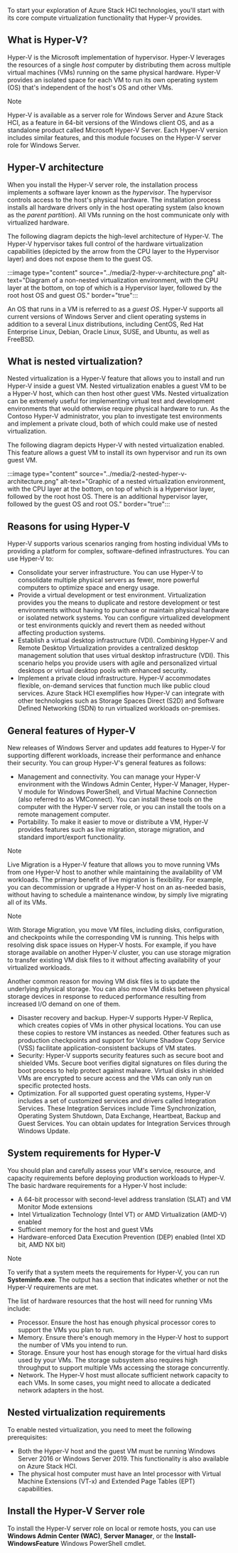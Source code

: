 To start your exploration of Azure Stack HCI technologies, you'll start with its core compute virtualization functionality that Hyper-V provides.

## What is Hyper-V?

Hyper-V is the Microsoft implementation of hypervisor. Hyper-V leverages the resources of a single *host* computer by distributing them across multiple virtual machines (VMs) running on the same physical hardware. Hyper-V provides an isolated space for each VM to run its own operating system (OS) that's independent of the host's OS and other VMs.

> [!NOTE]
> Hyper-V is available as a server role for Windows Server and Azure Stack HCI, as a feature in 64-bit versions of the Windows client OS, and as a standalone product called Microsoft Hyper-V Server. Each Hyper-V version includes similar features, and this module focuses on the Hyper-V server role for Windows Server.

## Hyper-V architecture

When you install the Hyper-V server role, the installation process implements a software layer known as the *hypervisor*. The hypervisor controls access to the host's physical hardware. The installation process installs all hardware drivers only in the host operating system (also known as the *parent partition*). All VMs running on the host communicate only with virtualized hardware.

The following diagram depicts the high-level architecture of Hyper-V. The Hyper-V hypervisor takes full control of the hardware virtualization capabilities (depicted by the arrow from the CPU layer to the Hypervisor layer) and does not expose them to the guest OS.

:::image type="content" source="../media/2-hyper-v-architecture.png" alt-text="Diagram of a non-nested virtualization environment, with the CPU layer at the bottom, on top of which is a Hypervisor layer, followed by the root host OS and guest OS." border="true":::

An OS that runs in a VM is referred to as a *guest OS*. Hyper-V supports all current versions of Windows Server and client operating systems in addition to a several Linux distributions, including CentOS, Red Hat Enterprise Linux, Debian, Oracle Linux, SUSE, and Ubuntu, as well as FreeBSD.

## What is nested virtualization?

Nested virtualization is a Hyper-V feature that allows you to install and run Hyper-V inside a guest VM. Nested virtualization enables a guest VM to be a Hyper-V host, which can then host other guest VMs. Nested virtualization can be extremely useful for implementing virtual test and development environments that would otherwise require physical hardware to run. As the Contoso Hyper-V administrator, you plan to investigate test environments and implement a private cloud, both of which could make use of nested virtualization.

The following diagram depicts Hyper-V with nested virtualization enabled. This feature allows a guest VM to install its own hypervisor and run its own guest VM.

:::image type="content" source="../media/2-nested-hyper-v-architecture.png" alt-text="Graphic of a nested virtualization environment, with the CPU layer at the bottom, on top of which is a Hypervisor layer, followed by the root host OS. There is an additional hypervisor layer, followed by the guest OS and root OS." border="true":::

## Reasons for using Hyper-V

Hyper-V supports various scenarios ranging from hosting individual VMs to providing a platform for complex, software-defined infrastructures. You can use Hyper-V to:

- Consolidate your server infrastructure. You can use Hyper-V to consolidate multiple physical servers as fewer, more powerful computers to optimize space and energy usage.
- Provide a virtual development or test environment. Virtualization provides you the means to duplicate and restore development or test environments without having to purchase or maintain physical hardware or isolated network systems. You can configure virtualized development or test environments quickly and revert them as needed without affecting production systems.
- Establish a virtual desktop infrastructure (VDI). Combining Hyper-V and Remote Desktop Virtualization provides a centralized desktop management solution that uses virtual desktop infrastructure (VDI). This scenario helps you provide users with agile and personalized virtual desktops or virtual desktop pools with enhanced security.
- Implement a private cloud infrastructure. Hyper-V accommodates flexible, on-demand services that function much like public cloud services. Azure Stack HCI exemplifies how Hyper-V can integrate with other technologies such as Storage Spaces Direct (S2D) and Software Defined Networking (SDN) to run virtualized workloads on-premises.

## General features of Hyper-V

New releases of Windows Server and updates add features to Hyper-V for supporting different workloads, increase their performance and enhance their security. You can group Hyper-V's general features as follows:

- Management and connectivity. You can manage your Hyper-V environment with the Windows Admin Center, Hyper-V Manager, Hyper-V module for Windows PowerShell, and Virtual Machine Connection (also referred to as VMConnect). You can install these tools on the computer with the Hyper-V server role, or you can install the tools on a remote management computer.
- Portability. To make it easier to move or distribute a VM, Hyper-V provides features such as live migration, storage migration, and standard import/export functionality.

> [!NOTE]
> Live Migration is a Hyper-V feature that allows you to move running VMs from one Hyper-V host to another while maintaining the availability of VM workloads. The primary benefit of live migration is flexibility. For example, you can decommission or upgrade a Hyper-V host on an as-needed basis, without having to schedule a maintenance window, by simply live migrating all of its VMs.

> [!NOTE]
> With Storage Migration, you move VM files, including disks, configuration, and checkpoints while the corresponding VM is running. This helps with resolving disk space issues on Hyper-V hosts. For example, if you have storage available on another Hyper-V cluster, you can use storage migration to transfer existing VM disk files to it without affecting availability of your virtualized workloads.

Another common reason for moving VM disk files is to update the underlying physical storage. You can also move VM disks between physical storage devices in response to reduced performance resulting from increased I/O demand on one of them.

- Disaster recovery and backup. Hyper-V supports Hyper-V Replica, which creates copies of VMs in other physical locations. You can use these copies to restore VM instances as needed. Other features such as production checkpoints and support for Volume Shadow Copy Service (VSS) facilitate application-consistent backups of VM states.
- Security: Hyper-V supports security features such as secure boot and shielded VMs. Secure boot verifies digital signatures on files during the boot process to help protect against malware. Virtual disks in shielded VMs are encrypted to secure access and the VMs can only run on specific protected hosts.
- Optimization. For all supported guest operating systems, Hyper-V includes a set of customized services and drivers called Integration Services. These Integration Services include Time Synchronization, Operating System Shutdown, Data Exchange, Heartbeat, Backup and Guest Services. You can obtain updates for Integration Services through Windows Update.

## System requirements for Hyper-V

You should plan and carefully assess your VM's service, resource, and capacity requirements before deploying production workloads to Hyper-V. The basic hardware requirements for a Hyper-V host include:

- A 64-bit processor with second-level address translation (SLAT) and VM Monitor Mode extensions
- Intel Virtualization Technology (Intel VT) or AMD Virtualization (AMD-V) enabled
- Sufficient memory for the host and guest VMs
- Hardware-enforced Data Execution Prevention (DEP) enabled (Intel XD bit, AMD NX bit)

> [!NOTE]
> To verify that a system meets the requirements for Hyper-V, you can run **Systeminfo.exe**. The output has a section that indicates whether or not the Hyper-V requirements are met.

The list of hardware resources that the host will need for running VMs include:

- Processor. Ensure the host has enough physical processor cores to support the VMs you plan to run.
- Memory. Ensure there's enough memory in the Hyper-V host to support the number of VMs you intend to run.
- Storage. Ensure your host has enough storage for the virtual hard disks used by your VMs. The storage subsystem also requires high throughput to support multiple VMs accessing the storage concurrently.
- Network. The Hyper-V host must allocate sufficient network capacity to each VMs. In some cases, you might need to allocate a dedicated network adapters in the host.

## Nested virtualization requirements

To enable nested virtualization, you need to meet the following prerequisites:

- Both the Hyper-V host and the guest VM must be running Windows Server 2016 or Windows Server 2019. This functionality is also available on Azure Stack HCI.
- The physical host computer must have an Intel processor with Virtual Machine Extensions (VT-x) and Extended Page Tables (EPT) capabilities.

## Install the Hyper-V Server role

To install the Hyper-V server role on local or remote hosts, you can use **Windows Admin Center (WAC)**, **Server Manager**, or the **Install-WindowsFeature** Windows PowerShell cmdlet.
